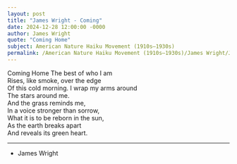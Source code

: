 ```yaml
---
layout: post
title: "James Wright - Coming"
date: 2024-12-28 12:00:00 -0000
author: James Wright
quote: "Coming Home"
subject: American Nature Haiku Movement (1910s–1930s)
permalink: /American Nature Haiku Movement (1910s–1930s)/James Wright/James Wright - Coming
---
```


Coming Home
The best of who I am  
Rises, like smoke, over the edge  
Of this cold morning.
I wrap my arms around  
The stars around me.  
And the grass reminds me,  
In a voice stronger than sorrow,  
What it is to be reborn in the sun,  
As the earth breaks apart  
And reveals its green heart.

---

- James Wright
